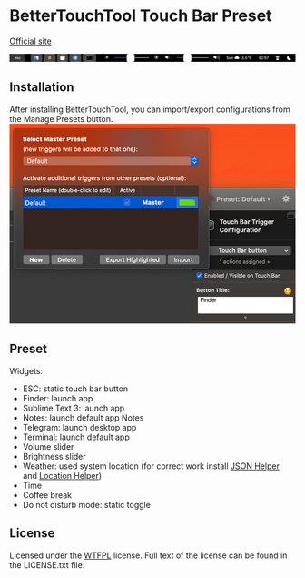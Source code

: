 # BetterTouchTool Touch Bar Preset
[Official site](https://folivora.ai/)

![Screenshot](btt-preset-lulzseq.png?raw=true)

## Installation
After installing BetterTouchTool, you can import/export configurations from the Manage Presets button.
![Screenshot](install.jpg?raw=true)

## Preset
Widgets:
- ESC: static touch bar button
- Finder: launch app
- Sublime Text 3: launch app
- Notes: launch default app Notes
- Telegram: launch desktop app
- Terminal: launch default app
- Volume slider
- Brightness slider
- Weather: used system location (for correct work install [JSON Helper](https://itunes.apple.com/ru/app/json-helper-for-applescript/id453114608?l=en&mt=12) and [Location Helper](https://itunes.apple.com/ru/app/location-helper-for-applescript/id488536386?mt=12)) 
- Time
- Coffee break
- Do not disturb mode: static toggle

## License
Licensed under the [WTFPL](http://www.wtfpl.net/) license.
Full text of the license can be found in the LICENSE.txt file.